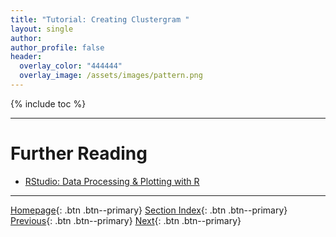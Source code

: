 ```yaml
---
title: "Tutorial: Creating Clustergram "
layout: single
author:
author_profile: false
header:
  overlay_color: "444444"
  overlay_image: /assets/images/pattern.png
---
```


{% include toc %}









___
# Further Reading
* [RStudio: Data Processing & Plotting with R](02C-0-graphing-with-rstudio)


___

[Homepage](../index.md){: .btn  .btn--primary}
[Section Index](00-DataVisualization-LandingPage){: .btn  .btn--primary}
[Previous](02B-7-plotly-tutorial-dendrogram-plot){: .btn  .btn--primary}
[Next](02C-0-graphing-with-rstudio){: .btn  .btn--primary}

